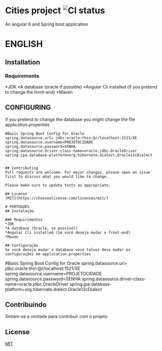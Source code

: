 # Cities project ![CI status](https://img.shields.io/badge/build-passing-brightgreen.svg)
An angular 6 and Spring boot application
# ENGLISH
## Installation

### Requirements
*JDK
*A database (oracle if possible)
*Angular Cli installed (if you pretend to change the front-end)
*Maven

## CONFIGURING
if you pretend to change the database you might change the file application.properties

```
#Basic Spring Boot Config for Oracle
spring.datasource.url= jdbc:oracle:thin:@//localhost:1521/XE
spring.datasource.username=PROJETOCIDADE
spring.datasource.password=SENHA
spring.datasource.driver-class-name=oracle.jdbc.OracleDriver
spring.jpa.database-platform=org.hibernate.dialect.Oracle12cDialect


## Contributing
Pull requests are welcome. For major changes, please open an issue first to discuss what you would like to change.

Please make sure to update tests as appropriate.

## License
[MIT](https://choosealicense.com/licenses/mit/)

# PORTUGUÊS
## Instalação

### Requirimentos
*JDK
*A database (Oracle, se possível)
*Angular Cli installed (Se você deseja mudar o front-end)
*Maven

## Configuração
Se você deseja mudar a database você talvez deva mudar as configurações em application.properties

```
#Basic Spring Boot Config for Oracle
spring.datasource.url= jdbc:oracle:thin:@//localhost:1521/XE
spring.datasource.username=PROJETOCIDADE
spring.datasource.password=SENHA
spring.datasource.driver-class-name=oracle.jdbc.OracleDriver
spring.jpa.database-platform=org.hibernate.dialect.Oracle12cDialect


## Contribuindo
Sintam-se a vontade para contribuir com o projeto

## License
[MIT](https://choosealicense.com/licenses/mit/)
